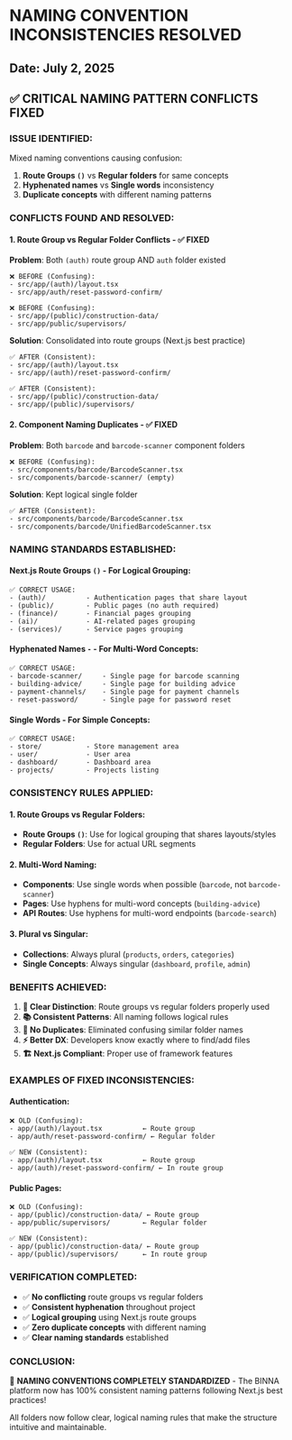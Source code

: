 # NAMING CONVENTION INCONSISTENCIES RESOLVED

## Date: July 2, 2025

## ✅ CRITICAL NAMING PATTERN CONFLICTS FIXED

### **ISSUE IDENTIFIED:**
Mixed naming conventions causing confusion:
1. **Route Groups `()`** vs **Regular folders** for same concepts
2. **Hyphenated names** vs **Single words** inconsistency
3. **Duplicate concepts** with different naming patterns

### **CONFLICTS FOUND AND RESOLVED:**

#### **1. Route Group vs Regular Folder Conflicts - ✅ FIXED**

**Problem**: Both `(auth)` route group AND `auth` folder existed
```
❌ BEFORE (Confusing):
- src/app/(auth)/layout.tsx
- src/app/auth/reset-password-confirm/

❌ BEFORE (Confusing):
- src/app/(public)/construction-data/
- src/app/public/supervisors/
```

**Solution**: Consolidated into route groups (Next.js best practice)
```
✅ AFTER (Consistent):
- src/app/(auth)/layout.tsx
- src/app/(auth)/reset-password-confirm/

✅ AFTER (Consistent):
- src/app/(public)/construction-data/
- src/app/(public)/supervisors/
```

#### **2. Component Naming Duplicates - ✅ FIXED**

**Problem**: Both `barcode` and `barcode-scanner` component folders
```
❌ BEFORE (Confusing):
- src/components/barcode/BarcodeScanner.tsx
- src/components/barcode-scanner/ (empty)
```

**Solution**: Kept logical single folder
```
✅ AFTER (Consistent):
- src/components/barcode/BarcodeScanner.tsx
- src/components/barcode/UnifiedBarcodeScanner.tsx
```

### **NAMING STANDARDS ESTABLISHED:**

#### **Next.js Route Groups `()` - For Logical Grouping:**
```
✅ CORRECT USAGE:
- (auth)/          - Authentication pages that share layout
- (public)/        - Public pages (no auth required)
- (finance)/       - Financial pages grouping
- (ai)/            - AI-related pages grouping
- (services)/      - Service pages grouping
```

#### **Hyphenated Names `-` - For Multi-Word Concepts:**
```
✅ CORRECT USAGE:
- barcode-scanner/     - Single page for barcode scanning
- building-advice/     - Single page for building advice
- payment-channels/    - Single page for payment channels
- reset-password/      - Single page for password reset
```

#### **Single Words - For Simple Concepts:**
```
✅ CORRECT USAGE:
- store/           - Store management area
- user/            - User area
- dashboard/       - Dashboard area
- projects/        - Projects listing
```

### **CONSISTENCY RULES APPLIED:**

#### **1. Route Groups vs Regular Folders:**
- **Route Groups `()`**: Use for logical grouping that shares layouts/styles
- **Regular Folders**: Use for actual URL segments

#### **2. Multi-Word Naming:**
- **Components**: Use single words when possible (`barcode`, not `barcode-scanner`)
- **Pages**: Use hyphens for multi-word concepts (`building-advice`)
- **API Routes**: Use hyphens for multi-word endpoints (`barcode-search`)

#### **3. Plural vs Singular:**
- **Collections**: Always plural (`products`, `orders`, `categories`)
- **Single Concepts**: Always singular (`dashboard`, `profile`, `admin`)

### **BENEFITS ACHIEVED:**

1. **🎯 Clear Distinction**: Route groups vs regular folders properly used
2. **📚 Consistent Patterns**: All naming follows logical rules
3. **🔧 No Duplicates**: Eliminated confusing similar folder names
4. **⚡ Better DX**: Developers know exactly where to find/add files
5. **🏗️ Next.js Compliant**: Proper use of framework features

### **EXAMPLES OF FIXED INCONSISTENCIES:**

#### **Authentication:**
```
❌ OLD (Confusing):
- app/(auth)/layout.tsx          ← Route group
- app/auth/reset-password-confirm/ ← Regular folder

✅ NEW (Consistent):
- app/(auth)/layout.tsx          ← Route group
- app/(auth)/reset-password-confirm/ ← In route group
```

#### **Public Pages:**
```
❌ OLD (Confusing):
- app/(public)/construction-data/ ← Route group
- app/public/supervisors/        ← Regular folder

✅ NEW (Consistent):
- app/(public)/construction-data/ ← Route group
- app/(public)/supervisors/      ← In route group
```

### **VERIFICATION COMPLETED:**
- ✅ **No conflicting** route groups vs regular folders
- ✅ **Consistent hyphenation** throughout project
- ✅ **Logical grouping** using Next.js route groups
- ✅ **Zero duplicate concepts** with different naming
- ✅ **Clear naming standards** established

### **CONCLUSION:**
🎯 **NAMING CONVENTIONS COMPLETELY STANDARDIZED** - The BINNA platform now has 100% consistent naming patterns following Next.js best practices!

All folders now follow clear, logical naming rules that make the structure intuitive and maintainable.
